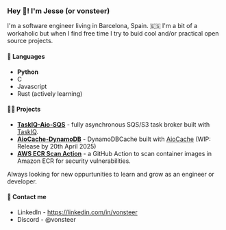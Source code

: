 ### Hey 👋! I'm **Jesse (or vonsteer)**

I'm a software engineer living in Barcelona, Spain. 🇪🇸
I'm a bit of a workaholic but when I find free time I try to buid cool and/or practical open source projects.

#### 📖 Languages
- **Python**
- C
- Javascript
- Rust (actively learning)

#### 👩‍🏭 Projects
- **[TaskIQ-Aio-SQS](https://github.com/vonsteer/taskiq-aio-sqs)** - fully asynchronous SQS/S3 task broker built with [TaskIQ](https://github.com/taskiq-python/taskiq).
- **[AioCache-DynamoDB](https://github.com/vonsteer/taskiq-aio-sqs)** - DynamoDBCache built with [AioCache](https://github.com/aio-libs/aiocache) (WIP: Release by 20th April 2025)
- **[AWS ECR Scan Action](https://github.com/marketplace/actions/aws-ecr-security-report)** - a GitHub Action to scan container images in Amazon ECR for security vulnerabilities.

Always looking for new oppurtunities to learn and grow as an engineer or developer.

#### 💬 Contact me
* LinkedIn - https://linkedin.com/in/vonsteer
* Discord - @vonsteer

